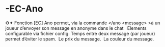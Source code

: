 # -EC-Ano
⚙️✦ Fonction  [EC] Ano permet, via la commande &lt;/ano &lt;message> >à un joueur d’envoyer son message en anonyme dans le chat    Elements configurable via fichier config:  Temps entre deux message (par joueur) permet d’éviter le spam.  Le prix du message.  La couleur du message.
